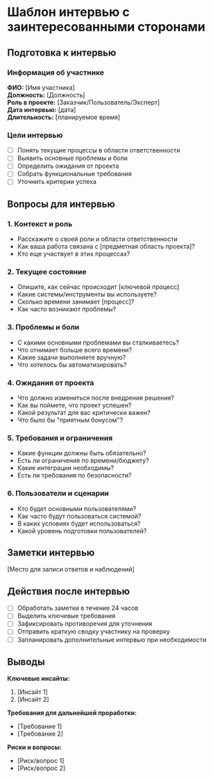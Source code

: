# Шаблон интервью с заинтересованными сторонами

## Подготовка к интервью

### Информация об участнике
**ФИО:** [Имя участника]  
**Должность:** [Должность]  
**Роль в проекте:** [Заказчик/Пользователь/Эксперт]  
**Дата интервью:** [дата]  
**Длительность:** [планируемое время]

### Цели интервью
- [ ] Понять текущие процессы в области ответственности
- [ ] Выявить основные проблемы и боли
- [ ] Определить ожидания от проекта
- [ ] Собрать функциональные требования
- [ ] Уточнить критерии успеха

## Вопросы для интервью

### 1. Контекст и роль
- Расскажите о своей роли и области ответственности
- Как ваша работа связана с [предметная область проекта]?
- Кто еще участвует в этих процессах?

### 2. Текущее состояние
- Опишите, как сейчас происходит [ключевой процесс]
- Какие системы/инструменты вы используете?
- Сколько времени занимает [процесс]?
- Как часто возникают проблемы?

### 3. Проблемы и боли
- С какими основными проблемами вы сталкиваетесь?
- Что отнимает больше всего времени?
- Какие задачи выполняете вручную?
- Что хотелось бы автоматизировать?

### 4. Ожидания от проекта
- Что должно измениться после внедрения решения?
- Как вы поймете, что проект успешен?
- Какой результат для вас критически важен?
- Что было бы "приятным бонусом"?

### 5. Требования и ограничения
- Какие функции должны быть обязательно?
- Есть ли ограничения по времени/бюджету?
- Какие интеграции необходимы?
- Есть ли требования по безопасности?

### 6. Пользователи и сценарии
- Кто будет основными пользователями?
- Как часто будут пользоваться системой?
- В каких условиях будет использоваться?
- Какой уровень подготовки пользователей?

## Заметки интервью
[Место для записи ответов и наблюдений]

## Действия после интервью
- [ ] Обработать заметки в течение 24 часов
- [ ] Выделить ключевые требования
- [ ] Зафиксировать противоречия для уточнения
- [ ] Отправить краткую сводку участнику на проверку
- [ ] Запланировать дополнительные интервью при необходимости

## Выводы
**Ключевые инсайты:**
1. [Инсайт 1]
2. [Инсайт 2]

**Требования для дальнейшей проработки:**
- [Требование 1]
- [Требование 2]

**Риски и вопросы:**
- [Риск/вопрос 1]
- [Риск/вопрос 2]
